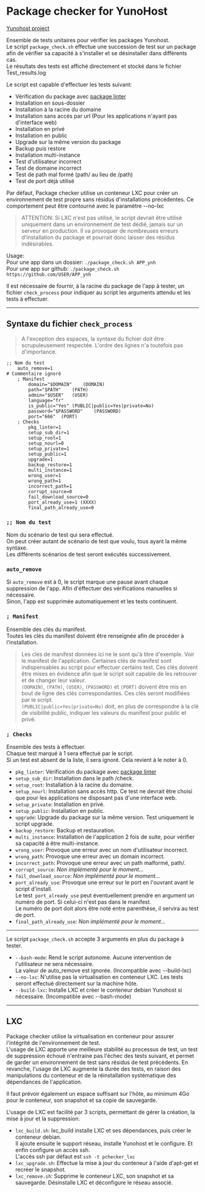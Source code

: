 Package checker for YunoHost
==================

[Yunohost project](https://yunohost.org/#/)

Ensemble de tests unitaires pour vérifier les packages Yunohost.  
Le script `package_check.sh` effectue une succession de test sur un package afin de vérifier sa capacité à s'installer et se désinstaller dans différents cas.  
Le résultats des tests est affiché directement et stocké dans le fichier Test_results.log

Le script est capable d'effectuer les tests suivant:
- Vérification du package avec [package linter](https://github.com/YunoHost/package_linter)
- Installation en sous-dossier
- Installation à la racine du domaine
- Installation sans accès par url (Pour les applications n'ayant pas d'interface web)
- Installation en privé
- Installation en public
- Upgrade sur la même version du package
- Backup puis restore
- Installation multi-instance
- Test d'utilisateur incorrect
- Test de domaine incorrect
- Test de path mal formé (path/ au lieu de /path)
- Test de port déjà utilisé

Par défaut, Package checker utilise un conteneur LXC pour créer un environnement de test propre sans résidus d'installations précédentes. Ce comportement peut être contourné avec le paramètre --no-lxc
> ATTENTION: Si LXC n'est pas utilisé, le script devrait être utilisé uniquement dans un environnement de test dédié, jamais sur un serveur en production. Il va provoquer de nombreuses erreurs d'installation du package et pourrait donc laisser des résidus indésirables.

Usage:  
Pour une app dans un dossier: `./package_check.sh APP_ynh`  
Pour une app sur github: `./package_check.sh https://github.com/USER/APP_ynh`

Il est nécessaire de fournir, à la racine du package de l'app à tester, un fichier `check_process` pour indiquer au script les arguments attendu et les tests à effectuer.

---
## Syntaxe du fichier `check_process`
> A l'exception des espaces, la syntaxe du fichier doit être scrupuleusement respectée.
> L'ordre des lignes n'a toutefois pas d'importance.

```
;; Nom du test
	auto_remove=1
# Commentaire ignoré
	; Manifest
		domain="$DOMAIN"	(DOMAIN)
		path="$PATH"	(PATH)
		admin="$USER"	(USER)
		language="fr"
		is_public="Yes"	(PUBLIC|public=Yes|private=No)
		password="$PASSWORD"	(PASSWORD)
		port="666"	(PORT)
	; Checks
		pkg_linter=1
		setup_sub_dir=1
		setup_root=1
		setup_nourl=0
		setup_private=1
		setup_public=1
		upgrade=1
		backup_restore=1
		multi_instance=1
		wrong_user=1
		wrong_path=1
		incorrect_path=1
		corrupt_source=0
		fail_download_source=0
		port_already_use=1 (XXXX)
		final_path_already_use=0
```
### `;; Nom du test`
Nom du scénario de test qui sera effectué.  
On peut créer autant de scénario de test que voulu, tous ayant la même syntaxe.  
Les différents scénarios de test seront exécutés successivement.

### `auto_remove`
Si `auto_remove` est à 0, le script marque une pause avant chaque suppression de l'app. Afin d'éffectuer des vérifications manuelles si nécessaire.  
Sinon, l'app est supprimée automatiquement et les tests continuent.

### `; Manifest`
Ensemble des clés du manifest.  
Toutes les clés du manifest doivent être renseignée afin de procéder à l'installation.
> Les clés de manifest données ici ne le sont qu'à titre d'exemple. Voir le manifest de l'application.
Certaines clés de manifest sont indispensables au script pour effectuer certains test. Ces clés doivent être mises en évidence afin que le script soit capable de les retrouver et de changer leur valeur.  
`(DOMAIN)`, `(PATH)`, `(USER)`, `(PASSWORD)` et `(PORT)` doivent être mis en bout de ligne des clés correspondantes. Ces clés seront modifiées par le script.  
`(PUBLIC|public=Yes|private=No)` doit, en plus de correspondre à la clé de visibilité public, indiquer les valeurs du manifest pour public et privé.

### `; Checks`
Ensemble des tests à effectuer.  
Chaque test marqué à 1 sera effectué par le script.  
Si un test est absent de la liste, il sera ignoré. Cela revient à le noter à 0.
- `pkg_linter`: Vérification du package avec [package linter](https://github.com/YunoHost/package_linter)
- `setup_sub_dir`: Installation dans le path /check.
- `setup_root`: Installation à la racine du domaine.
- `setup_nourl`: Installation sans accès http. Ce test ne devrait être choisi que pour les applications ne disposant pas d'une interface web.
- `setup_private`: Installation en privé.
- `setup_public`: Installation en public.
- `upgrade`: Upgrade du package sur la même version. Test uniquement le script upgrade.
- `backup_restore`: Backup et restauration.
- `multi_instance`: Installation de l'application 2 fois de suite, pour vérifier sa capacité à être multi-instance.
- `wrong_user`: Provoque une erreur avec un nom d'utilisateur incorrect.
- `wrong_path`: Provoque une erreur avec un domain incorrect.
- `incorrect_path`: Provoque une erreur avec un path malformé, path/.
- `corrupt_source`: *Non implémenté pour le moment...*
- `fail_download_source`: *Non implémenté pour le moment...*
- `port_already_use`: Provoque une erreur sur le port en l'ouvrant avant le script d'install.  
	Le test` port_already_use` peut éventuellement prendre en argument un numéro de port. Si celui-ci n'est pas dans le manifest.  
	Le numéro de port doit alors être noté entre parenthèse, il servira au test de port.  
- `final_path_already_use`: *Non implémenté pour le moment...*

---
Le script `package_check.sh` accepte 3 arguments en plus du package à tester.
- `--bash-mode`: Rend le script autonome. Aucune intervention de l'utilisateur ne sera nécessaire.  
	La valeur de auto_remove est ignorée. (Incompatible avec --build-lxc)
- `--no-lxc`: N'utilise pas la virtualisation en conteneur LXC. Les tests seront effectué directement sur la machine hôte.
- `--build-lxc`: Installe LXC et créer le conteneur debian Yunohost si nécessaire. (Incompatible avec --bash-mode)

---
## LXC

Package checker utilise la virtualisation en conteneur pour assurer l'intégrité de l'environnement de test.  
L'usage de LXC apporte une meilleure stabilité au processus de test, un test de suppression échoué n'entraine pas l'échec des tests suivant, et permet de garder un environnement de test sans résidus de test précédents. En revanche, l'usage de LXC augmente la durée des tests, en raison des manipulations du conteneur et de la réinstallation systématique des dépendances de l'application.

Il faut prévoir également un espace suffisant sur l'hôte, au minimum 4Go pour le conteneur, son snapshot et sa copie de sauvegarde.

L'usage de LXC est facilité par 3 scripts, permettant de gérer la création, la mise à jour et la suppression.
- `lxc_build.sh`: lxc_build installe LXC et ses dépendances, puis créer le conteneur debian.  
	Il ajoute ensuite le support réseau, installe Yunohost et le configure. Et enfin configure un accès ssh.  
	L'accès ssh par défaut est `ssh -t pchecker_lxc`
- `lxc_upgrade.sh`: Effectue la mise à jour du conteneur à l'aide d'apt-get et recréer le snapshot.
- `lxc_remove.sh`: Supprime le conteneur LXC, son snapshot et sa sauvegarde. Désinstalle LXC et déconfigure le réseau associé.
